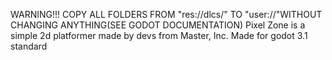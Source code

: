 WARNING!!! COPY ALL FOLDERS FROM "res://dlcs/" TO "user://"WITHOUT CHANGING ANYTHING(SEE GODOT DOCUMENTATION)
Pixel Zone is a simple 2d platformer made by devs from Master, Inc. 
Made for godot 3.1 standard
